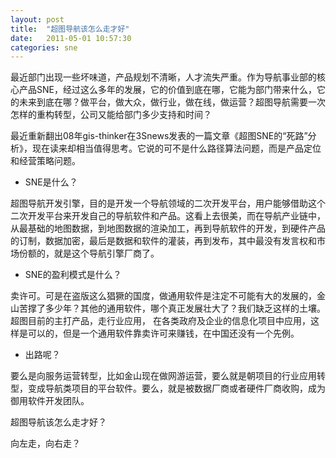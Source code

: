 ```yaml
---
layout: post
title:  "超图导航该怎么走才好"
date:   2011-05-01 10:57:30
categories: sne
---
```


最近部门出现一些坏味道，产品规划不清晰，人才流失严重。作为导航事业部的核心产品SNE，经过这么多年的发展，它的价值到底在哪，它能为部门带来什么，它的未来到底在哪？做平台，做大众，做行业，做在线，做运营？超图导航需要一次怎样的重构转型，公司又能给部门多少支持和时间？

最近重新翻出08年gis-thinker在3Snews发表的一篇文章《超图SNE的“死路”分析》，现在读来却相当值得思考。它说的可不是什么路径算法问题，而是产品定位和经营策略问题。

* SNE是什么？

超图导航开发引擎，目的是开发一个导航领域的二次开发平台，用户能够借助这个二次开发平台来开发自己的导航软件和产品。这看上去很美，而在导航产业链中，从最基础的地图数据，到地图数据的渲染加工，再到导航软件的开发，到硬件产品的订制，数据加密，最后是数据和软件的灌装，再到发布，其中最没有发言权和市场份额的，就是这个导航引擎厂商了。

* SNE的盈利模式是什么？

卖许可。可是在盗版这么猖獗的国度，做通用软件是注定不可能有大的发展的，金山苦撑了多少年？其他的通用软件，哪个真正发展壮大了？我们缺乏这样的土壤。超图目前的主打产品，走行业应用， 在各类政府及企业的信息化项目中应用，这样是可以的，但是一个通用软件靠卖许可来赚钱，在中国还没有一个先例。

* 出路呢？

要么是向服务运营转型，比如金山现在做网游运营，要么就是朝项目的行业应用转型，变成导航类项目的平台软件。要么，就是被数据厂商或者硬件厂商收购，成为御用软件开发团队。

超图导航该怎么走才好？

向左走，向右走？
